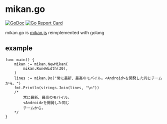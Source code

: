 # mikan.go

[![GoDoc](https://godoc.org/github.com/Mitu217/mikan?status.svg)](https://godoc.org/github.com/Mitu217/mikan)
[![Go Report Card](https://goreportcard.com/badge/github.com/Mitu217/mikan)](https://goreportcard.com/report/github.com/Mitu217/mikan)

mikan.go is [mikan.js](https://github.com/trkbt10/mikan.js) reimplemented with golang

## example

```golang
func main() {
	mikan := mikan.NewMikan(
		mikan.RuneWidth(30),
	)
	lines := mikan.Do("常に最新、最高のモバイル。<Android>を開発した同じチームから。")
	fmt.Println(strings.Join(lines, "\n"))
	/*
		常に最新、最高のモバイル。
		<Android>を開発した同じ
		チームから。
	*/
}
```